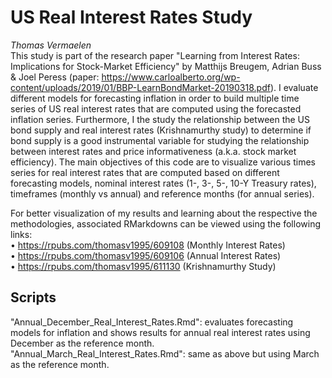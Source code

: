 # US Real Interest Rates Study
*Thomas Vermaelen*  
This study is part of the research paper "Learning from Interest Rates: Implications for Stock-Market Efficiency" by Matthijs Breugem, Adrian Buss &amp; Joel Peress (paper: https://www.carloalberto.org/wp-content/uploads/2019/01/BBP-LearnBondMarket-20190318.pdf). I evaluate different models for forecasting inflation in order to build multiple time series of US real interest rates that are computed using the forecasted inflation series. Furthermore, I the study the relationship between the US bond supply and real interest rates (Krishnamurthy study) to determine if bond supply is a good instrumental variable for studying the relationship between interest rates and price informativeness (a.k.a. stock market efficiency). The main objectives of this code are to visualize various times series for real interest rates that are computed based on different forecasting models, nominal interest rates (1-, 3-, 5-, 10-Y Treasury rates), timeframes (monthly vs annual) and reference months (for annual series). 

For better visualization of my results and learning about the respective the methodologies, associated RMarkdowns can be viewed using the following links:  
• https://rpubs.com/thomasv1995/609108 (Monthly Interest Rates)  
• https://rpubs.com/thomasv1995/609106 (Annual Interest Rates)   
• https://rpubs.com/thomasv1995/611130 (Krishnamurthy Study)

## Scripts  

"Annual_December_Real_Interest_Rates.Rmd": evaluates forecasting models for inflation and shows results for annual real interest rates using December as the reference month. 
"Annual_March_Real_Interest_Rates.Rmd": same as above but using March as the reference month. 

